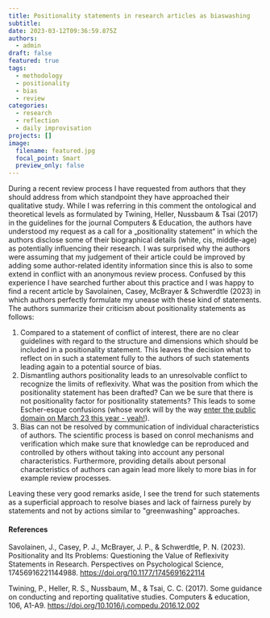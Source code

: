 ```yaml
---
title: Positionality statements in research articles as biaswashing
subtitle:
date: 2023-03-12T09:36:59.875Z
authors:
  - admin
draft: false
featured: true
tags:
  - methodology
  - positionality
  - bias
  - review
categories:
  - research
  - reflection
  - daily improvisation
projects: []
image:
  filename: featured.jpg
  focal_point: Smart
  preview_only: false
---
```

During a recent review process I have requested from authors that they should address from which standpoint they have approached their qualitative study. While I was referring in this comment the ontological and theoretical levels as formulated by Twining, Heller, Nussbaum & Tsai (2017) in the guidelines for the journal Computers & Education, the authors have understood my request as a  call for a „positionality statement“ in which the authors disclose some of their biographical details (white, cis, middle-age) as potentially influencing their research.  I was surprised why the authors were assuming that my judgement of their article could be improved by adding some author-related identity information since this  is also to some extend in conflict with an anonymous review process. Confused by this experience I have searched further about this practice and I was happy to find a recent article by Savolainen, Casey, McBrayer & Schwerdtle (2023) in which authors perfectly formulate my unease with these kind of statements. The authors summarize their criticism about positionality statements as follows:

1. Compared to a statement of conflict of interest, there are no clear guidelines with regard to the structure and dimensions which should be included in a positionality statement. This leaves the decision what to reflect on in such a statement fully to the authors of such statements leading again to a potential source of bias.
2. Dismantling authors positionality leads to an unresolvable conflict to recognize the limits of reflexivity.  What was the position from which the positionality statement has been drafted? Can we be sure that there is not positionality factor for positionality statements? This leads to some Escher-esque confusions (whose work will by the way [enter the public domain on March 23 this year - yeah!](https://boingboing.net/2023/01/02/m-c-eschers-estate-seems-to-think-his-work-didnt-enter-the-public-domain-yesterday.html)).
3. Bias can not be resolved by communication of individual characteristics of authors. The scientific process is based on conrol mechanisms and verification which make sure that knowledge can be reproduced and controlled by others without taking into account any personal characteristics. Furthermore, providing details about personal characteristics of authors can again lead more likely to more bias in for example review processes.

Leaving these very good remarks aside, I see the trend for such statements as a superficial approach to resolve biases and lack of fairness purely by statements and not by actions similar to "greenwashing" approaches.


#### References ####
Savolainen, J., Casey, P. J., McBrayer, J. P., & Schwerdtle, P. N. (2023). Positionality and Its Problems: Questioning the Value of Reflexivity Statements in Research. Perspectives on Psychological Science, 17456916221144988. https://doi.org/10.1177/1745691622114

Twining, P., Heller, R. S., Nussbaum, M., & Tsai, C. C. (2017). Some guidance on conducting and reporting qualitative studies. Computers & education, 106, A1-A9. https://doi.org/10.1016/j.compedu.2016.12.002